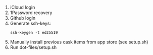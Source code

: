 1. iCloud login
2. 1Password recovery
3. Github login
3. Generate ssh-keys:
   ```
   ssh-keygen -t ed25519
   ```
5. Manually install previous cask items from app store (see setup.sh)
6. Run dot-files/setup.sh
